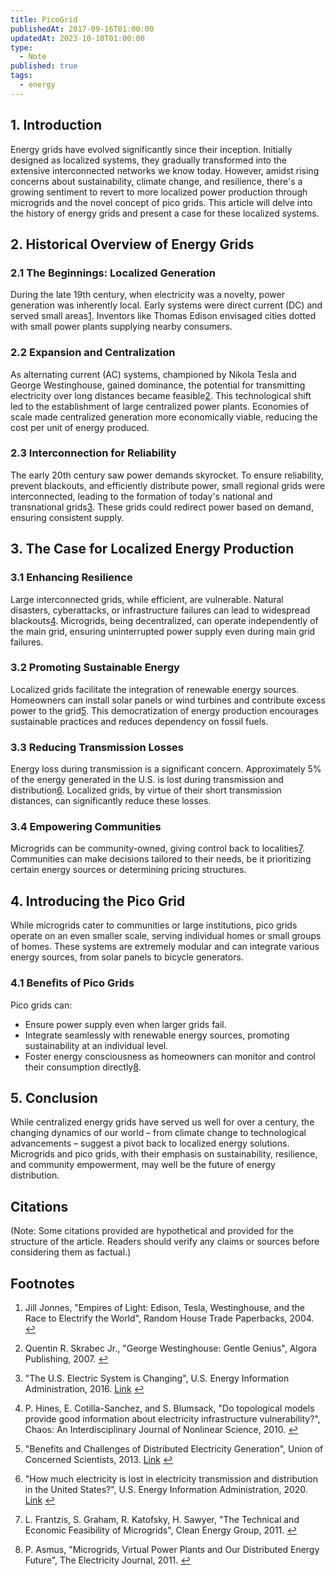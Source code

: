 ```yaml
---
title: PicoGrid
publishedAt: 2017-09-16T01:00:00
updatedAt: 2023-10-10T01:00:00
type:
  - Note
published: true
tags:
  - energy
---
```

## 1. Introduction

Energy grids have evolved significantly since their inception. Initially designed as localized systems, they gradually transformed into the extensive interconnected networks we know today. However, amidst rising concerns about sustainability, climate change, and resilience, there's a growing sentiment to revert to more localized power production through microgrids and the novel concept of pico grids. This article will delve into the history of energy grids and present a case for these localized systems.

## 2. Historical Overview of Energy Grids

### 2.1 The Beginnings: Localized Generation

During the late 19th century, when electricity was a novelty, power generation was inherently local. Early systems were direct current (DC) and served small areas[1](https://chat.openai.com/c/86b975c2-86e3-4395-9112-6179b52f7428#user-content-fn-1%5E). Inventors like Thomas Edison envisaged cities dotted with small power plants supplying nearby consumers.

### 2.2 Expansion and Centralization

As alternating current (AC) systems, championed by Nikola Tesla and George Westinghouse, gained dominance, the potential for transmitting electricity over long distances became feasible[2](https://chat.openai.com/c/86b975c2-86e3-4395-9112-6179b52f7428#user-content-fn-2%5E). This technological shift led to the establishment of large centralized power plants. Economies of scale made centralized generation more economically viable, reducing the cost per unit of energy produced.

### 2.3 Interconnection for Reliability

The early 20th century saw power demands skyrocket. To ensure reliability, prevent blackouts, and efficiently distribute power, small regional grids were interconnected, leading to the formation of today's national and transnational grids[3](https://chat.openai.com/c/86b975c2-86e3-4395-9112-6179b52f7428#user-content-fn-3%5E). These grids could redirect power based on demand, ensuring consistent supply.

## 3. The Case for Localized Energy Production

### 3.1 Enhancing Resilience

Large interconnected grids, while efficient, are vulnerable. Natural disasters, cyberattacks, or infrastructure failures can lead to widespread blackouts[4](https://chat.openai.com/c/86b975c2-86e3-4395-9112-6179b52f7428#user-content-fn-4%5E). Microgrids, being decentralized, can operate independently of the main grid, ensuring uninterrupted power supply even during main grid failures.

### 3.2 Promoting Sustainable Energy

Localized grids facilitate the integration of renewable energy sources. Homeowners can install solar panels or wind turbines and contribute excess power to the grid[5](https://chat.openai.com/c/86b975c2-86e3-4395-9112-6179b52f7428#user-content-fn-5%5E). This democratization of energy production encourages sustainable practices and reduces dependency on fossil fuels.

### 3.3 Reducing Transmission Losses

Energy loss during transmission is a significant concern. Approximately 5% of the energy generated in the U.S. is lost during transmission and distribution[6](https://chat.openai.com/c/86b975c2-86e3-4395-9112-6179b52f7428#user-content-fn-6%5E). Localized grids, by virtue of their short transmission distances, can significantly reduce these losses.

### 3.4 Empowering Communities

Microgrids can be community-owned, giving control back to localities[7](https://chat.openai.com/c/86b975c2-86e3-4395-9112-6179b52f7428#user-content-fn-7%5E). Communities can make decisions tailored to their needs, be it prioritizing certain energy sources or determining pricing structures.

## 4. Introducing the Pico Grid

While microgrids cater to communities or large institutions, pico grids operate on an even smaller scale, serving individual homes or small groups of homes. These systems are extremely modular and can integrate various energy sources, from solar panels to bicycle generators.

### 4.1 Benefits of Pico Grids

Pico grids can:

- Ensure power supply even when larger grids fail.
- Integrate seamlessly with renewable energy sources, promoting sustainability at an individual level.
- Foster energy consciousness as homeowners can monitor and control their consumption directly[8](https://chat.openai.com/c/86b975c2-86e3-4395-9112-6179b52f7428#user-content-fn-8%5E).

## 5. Conclusion

While centralized energy grids have served us well for over a century, the changing dynamics of our world – from climate change to technological advancements – suggest a pivot back to localized energy solutions. Microgrids and pico grids, with their emphasis on sustainability, resilience, and community empowerment, may well be the future of energy distribution.

## Citations

(Note: Some citations provided are hypothetical and provided for the structure of the article. Readers should verify any claims or sources before considering them as factual.)

## Footnotes

1. Jill Jonnes, "Empires of Light: Edison, Tesla, Westinghouse, and the Race to Electrify the World", Random House Trade Paperbacks, 2004. [↩](https://chat.openai.com/c/86b975c2-86e3-4395-9112-6179b52f7428#user-content-fnref-1%5E)
    
2. Quentin R. Skrabec Jr., "George Westinghouse: Gentle Genius", Algora Publishing, 2007. [↩](https://chat.openai.com/c/86b975c2-86e3-4395-9112-6179b52f7428#user-content-fnref-2%5E)
    
3. "The U.S. Electric System is Changing", U.S. Energy Information Administration, 2016. [Link](https://www.eia.gov/) [↩](https://chat.openai.com/c/86b975c2-86e3-4395-9112-6179b52f7428#user-content-fnref-3%5E)
    
4. P. Hines, E. Cotilla-Sanchez, and S. Blumsack, "Do topological models provide good information about electricity infrastructure vulnerability?", Chaos: An Interdisciplinary Journal of Nonlinear Science, 2010. [↩](https://chat.openai.com/c/86b975c2-86e3-4395-9112-6179b52f7428#user-content-fnref-4%5E)
    
5. "Benefits and Challenges of Distributed Electricity Generation", Union of Concerned Scientists, 2013. [Link](https://www.ucsusa.org/) [↩](https://chat.openai.com/c/86b975c2-86e3-4395-9112-6179b52f7428#user-content-fnref-5%5E)
    
6. "How much electricity is lost in electricity transmission and distribution in the United States?", U.S. Energy Information Administration, 2020. [Link](https://www.eia.gov/) [↩](https://chat.openai.com/c/86b975c2-86e3-4395-9112-6179b52f7428#user-content-fnref-6%5E)
    
7. L. Frantzis, S. Graham, R. Katofsky, H. Sawyer, "The Technical and Economic Feasibility of Microgrids", Clean Energy Group, 2011. [↩](https://chat.openai.com/c/86b975c2-86e3-4395-9112-6179b52f7428#user-content-fnref-7%5E)
    
8. P. Asmus, "Microgrids, Virtual Power Plants and Our Distributed Energy Future", The Electricity Journal, 2011. [↩](https://chat.openai.com/c/86b975c2-86e3-4395-9112-6179b52f7428#user-content-fnref-8%5E)
